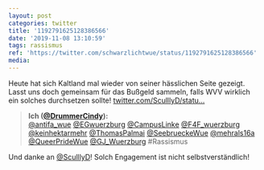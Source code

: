 ```yaml
---
layout: post
categories: twitter
title: '1192791625128386566'
date: '2019-11-08 13:10:59'
tags: rassismus
ref: 'https://twitter.com/schwarzlichtwue/status/1192791625128386566'
media:
---
```

Heute hat sich Kaltland mal wieder von seiner hässlichen Seite gezeigt. Lasst uns doch gemeinsam für das Bußgeld sammeln, falls WVV wirklich ein solches durchsetzen sollte! [twitter.com/SculllyD/statu…](https://twitter.com/SculllyD/status/1192785455810523136) 
> <b>Ich ([@DrummerCindy](https://twitter.com/DrummerCindy)):</b>  
>[@antifa_wue](https://twitter.com/antifa_wue) [@EGwuerzburg](https://twitter.com/EGwuerzburg) [@CampusLinke](https://twitter.com/CampusLinke) [@F4F_wuerzburg](https://twitter.com/F4F_wuerzburg) [@keinhektarmehr](https://twitter.com/keinhektarmehr) [@ThomasPalmai](https://twitter.com/ThomasPalmai) [@SeebrueckeWue](https://twitter.com/SeebrueckeWue) [@mehrals16a](https://twitter.com/mehrals16a) [@QueerPrideWue](https://twitter.com/QueerPrideWue) [@GJ_Wuerzburg](https://twitter.com/GJ_Wuerzburg) #Rassismus    


Und danke an [@SculllyD](https://twitter.com/SculllyD)! Solch Engagement ist nicht selbstverständlich! 